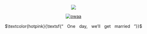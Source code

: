 <div align="center">

![](https://komarev.com/ghpvc/?username=ivangaze&color=ffaece&label=ㅤ+ㅤ+⟡+ㅤ+ㅤ&style=plastic)


<div align="center"> 
  <a href="https://ibb.co/RT97Wwbg"><img src="https://i.ibb.co/qYdxwQjD/owaa.png" alt="owaa" border="0"></a>
  <div align="center">
    
  $\textcolor{hotpink}{\textsf{“ㅤOneㅤday,ㅤwe’llㅤgetㅤmarriedㅤ”}}$
